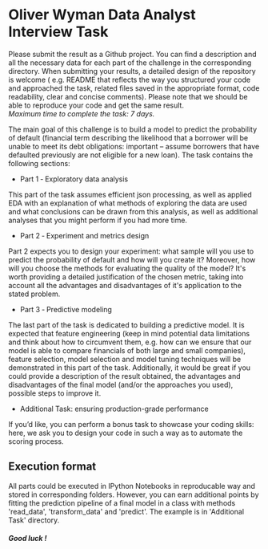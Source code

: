 # Oliver Wyman Data Analyst Interview Task
Please submit the result as a Github project. You can find a description and all the necessary data for each part of the challenge in the corresponding directory. When submitting your results, a detailed design of the repository is welcome ( e.g. README that reflects the way you structured your code and approached the task, related files saved in the appropriate format, code readability, clear and concise comments). Please note that we should be able to reproduce your code and get the same result.  
*Maximum time to complete the task: 7 days.*

The main goal of this challenge is to build a model to predict the probability of default (financial term describing the likelihood that a borrower will be unable to meet its debt obligations: important – assume borrowers that have defaulted previously are not eligible for a new loan). The task contains the following sections:
* Part 1 ‐ Exploratory data analysis


This part of the task assumes efficient json processing, as well as applied EDA with an explanation of what methods of exploring the data are used and what conclusions can be drawn from this analysis, as well as additional analyses that you might perform if you had more time.


* Part 2 ‐ Experiment and metrics design


Part 2 expects you to design your experiment: what sample will you use to predict the probability of default and how will you create it? Moreover, how will you choose the methods for evaluating the quality of the model? It's worth providing a detailed justification of the chosen metric, taking into account all the advantages and disadvantages of it's application to the stated problem.


* Part 3 ‐ Predictive modeling


The last part of the task is dedicated to building a predictive model. It is expected that feature engineering (keep in mind potential data limitations and think about how to circumvent them, e.g. how can we ensure that our model is able to compare financials of both large and small companies), feature selection, model selection and model tuning techniques will be demonstrated in this part of the task. Additionally, it would be great if you could provide a description of the result obtained, the advantages and disadvantages of the final model (and/or the approaches you used), possible steps to improve it.


* Additional Task: ensuring production-grade performance

If you’d like, you can perform a bonus task to showcase your coding skills: here, we ask you to design your code in such a way as to automate the scoring process.



## Execution format
All parts could be executed in IPython Notebooks in reproducable way and stored in corresponding folders. However, you can earn additional points by fitting the prediction pipeline of a final model in a class with methods 'read_data', 'transform_data' and 'predict'. The example is in 'Additional Task' directory.

##### Good luck !
